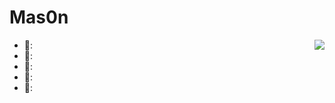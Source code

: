 # Mas0n
<img align="right" src="https://github-readme-stats.vercel.app/api?username=Mas0nSun&show_icons=true&icon_color=FF9300&text_color=718096&bg_color=ffffff&hide_title=true" />

- 🌄:
- 🌃:
- 🌉:
- 🌆:
- 🌌: 

